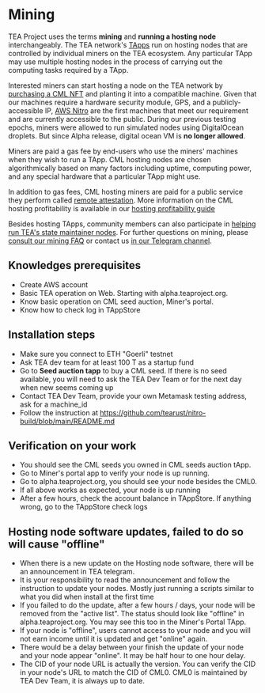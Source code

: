 # Mining

TEA Project uses the terms **mining** and **running a hosting node** interchangeably. The TEA network's [TApps](_5_tapps/README.md) run on hosting nodes that are controlled by individual miners on the TEA ecosystem. Any particular TApp may use multiple hosting nodes in the process of carrying out the computing tasks required by a TApp.

Interested miners can start hosting a node on the TEA network by [purchasing a CML NFT](../_3_token/cml-tokens/Marketplace-Auctions.md) and planting it into a compatible machine. Given that our machines require a hardware security module, GPS, and a publicly-accessible IP, [AWS Nitro](https://aws.amazon.com/ec2/nitro/) are the first machines that meet our requirement and are currently accessible to the public. During our previous testing epochs, miners were allowed to run simulated nodes using DigitalOcean droplets. But since Alpha release, digital ocean VM is **no longer allowed**.

Miners are paid a gas fee by end-users who use the miners' machines when they wish to run a TApp. CML hosting nodes are chosen algorithmically based on many factors including uptime, computing power, and any special hardware that a particular TApp might use. 

In addition to gas fees, CML hosting miners are paid for a public service they perform called [remote attestation](remote-attestation.md). More information on the CML hosting profitability is available in our [hosting profitability guide](hosting_profitability.md)

Besides hosting TApps, community members can also participate in [helping run TEA's state maintainer nodes](state-maintainer-nodes.md). For further questions on mining, please [consult our mining FAQ](FAQ-Mining.md) or contact us [in our Telegram channel](https://t.me/teaprojectorg).

## Knowledges prerequisites

* Create AWS account
* Basic TEA operation on Web. Starting with alpha.teaproject.org. 
* Know basic operation on CML seed auction, Miner's portal.
* Know how to check log in TAppStore

## Installation steps

* Make sure you connect to ETH "Goerli"  testnet
* Ask TEA dev team for at least 100 T as a startup fund
* Go to **Seed auction tapp** to buy a CML seed. If there is no seed available, you will need to ask the TEA Dev Team or for the next day when new seems coming up
* Contact TEA Dev Team, provide your own Metamask testing address, ask for  a machine_id
* Follow the instruction at https://github.com/tearust/nitro-build/blob/main/README.md

## Verification on your work

* You should see the CML seeds you owned in CML seeds auction tApp.
* Go to Miner's portal app to verify your node is up running.
* Go to alpha.teaproject.org, you should see your node besides the CML0. 
* If all above works as expected, your node is up running
* After a few hours, check the account balance in TAppStore.  If anything wrong, go to the TAppStore check logs

## Hosting node software updates, failed to do so will cause "offline"

* When there is a new update on the Hosting node software, there will be an announcement in TEA telegram. 
* It is your responsibility to read the announcement and follow the instruction to update your nodes. Mostly just running a scripts similar to what you did when install at the first time
* If you failed to do the update, after a few hours / days, your node will be removed from the "active list". The status should look like "offline" in alpha.teaproject.org. You may see this too in the Miner's Portal TApp. 
* If your node is "offline", users cannot access to your node and you will not earn income until it is updated and get  "online" again. 
* There would be a delay between your finish the update of your node and your node appear "online". It may be half hour to one hour delay.
* The CID of your node URL is actually the version. You can verify the CID in your node's URL to match the CID of CML0. CML0 is maintained by TEA Dev Team, it is always up to date.
